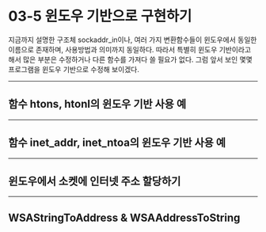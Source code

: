 # 03-5 윈도우 기반으로 구현하기

지금까지 설명한 구조체 sockaddr_in이나, 여러 가지 변환함수들이 윈도우에서 동일한 이름으로 존재하며, 사용방법과 의미까지 동일하다. 따라서 특별히 윈도우 기반이라고 해서 많은 부분은 수정하거나 다른 함수를 가져다 쓸 필요가 없다. 그럼 앞서 보인 몇몇 프로그램을 윈도우 기반으로 수정해 보이겠다.

---

## 함수 htons, htonl의 윈도우 기반 사용 예

---



## 함수 inet_addr, inet_ntoa의 윈도우 기반 사용 예

---



## 윈도우에서 소켓에 인터넷 주소 할당하기

---


## WSAStringToAddress & WSAAddressToString

